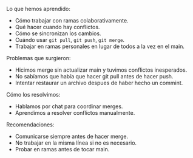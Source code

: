 
Lo que hemos aprendido:
- Cómo trabajar con ramas colaborativamente.
- Qué hacer cuando hay conflictos.
- Cómo se sincronizan los cambios.
- Cuándo usar `git pull`, `git push`, `git merge`.
- Trabajar en ramas personales en lugar de todos a la vez en el main.

Problemas que surgieron:
- Hicimos merge sin actualizar main y tuvimos conflictos inesperados.
- No sabíamos que había que hacer git pull antes de hacer push.
- Intentar restaurar un archivo despues de haber hecho un commint.

Cómo los resolvimos:
- Hablamos por chat para coordinar merges.
- Aprendimos a resolver conflictos manualmente.

Recomendaciones:
- Comunicarse siempre antes de hacer merge.
- No trabajar en la misma línea si no es necesario.
- Probar en ramas antes de tocar main.
